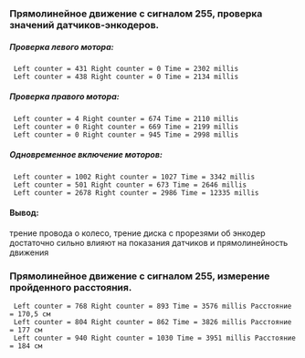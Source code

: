 ### Прямолинейное движение с сигналом 255, проверка значений датчиков-энкодеров.
##### Проверка левого мотора:
     Left counter = 431 Right counter = 0 Time = 2302 millis
     Left counter = 438 Right counter = 0 Time = 2134 millis
##### Проверка правого мотора:
     Left counter = 4 Right counter = 674 Time = 2110 millis
     Left counter = 0 Right counter = 669 Time = 2199 millis
     Left counter = 0 Right counter = 945 Time = 2998 millis
##### Одновременное включение моторов:
     Left counter = 1002 Right counter = 1027 Time = 3342 millis
     Left counter = 501 Right counter = 673 Time = 2646 millis
     Left counter = 2678 Right counter = 2986 Time = 12335 millis
     
#### Вывод: 
трение провода о колесо, трение диска с прорезями об энкодер достаточно сильно влияют на показания датчиков и прямолинейность движения

### Прямолинейное движение с сигналом 255, измерение пройденного расстояния.
     Left counter = 768 Right counter = 893 Time = 3576 millis Расстояние = 170,5 см 
     Left counter = 804 Right counter = 862 Time = 3826 millis Расстояние = 177 см
     Left counter = 940 Right counter = 1030 Time = 3951 millis Расстояние = 184 см
     
